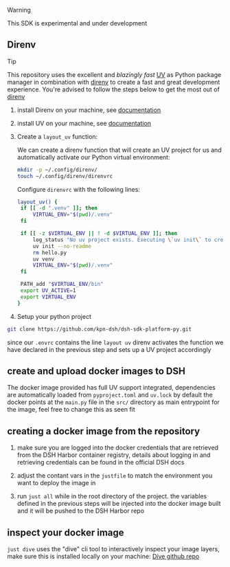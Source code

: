 > [!WARNING]
> This SDK is experimental and under development

## Direnv

> [!TIP]
> This repository uses the excellent and _blazingly fast_ [UV](https://github.com/astral-sh/uv) as Python package manager in combination with [direnv](https://github.com/direnv/direnv) to create a fast and great development experience. You're advised to follow the steps below to get the most out of [direnv](https://github.com/direnv/direnv)

1. install Direnv on your machine, see [documentation](https://direnv.net/)

2. install UV on your machine, see [documentation](https://github.com/astral-sh/uv)

3. Create a `layout_uv` function:

   We can create a direnv function that will create an UV project for us and automatically activate
   our Python virtual environment:

   ```bash
   mkdir -p ~/.config/direnv/
   touch ~/.config/direnv/direnvrc
   ```

   Configure `direnvrc` with the following lines:

   ```bash
   layout_uv() {
    if [[ -d ".venv" ]]; then
        VIRTUAL_ENV="$(pwd)/.venv"
    fi

    if [[ -z $VIRTUAL_ENV || ! -d $VIRTUAL_ENV ]]; then
        log_status "No uv project exists. Executing \`uv init\` to create one."
        uv init --no-readme
        rm hello.py
        uv venv
        VIRTUAL_ENV="$(pwd)/.venv"
    fi

    PATH_add "$VIRTUAL_ENV/bin"
    export UV_ACTIVE=1
    export VIRTUAL_ENV
   }
   ```

4. Setup your python project

```bash
git clone https://github.com/kpn-dsh/dsh-sdk-platform-py.git
```

since our `.envrc` contains the line `layout uv` direnv activates the function we have declared in
the previous step and sets up a UV project accordingly

## create and upload docker images to DSH

The docker image provided has full UV support integrated, dependencies are automatically loaded from `pyproject.toml` and `uv.lock`
by default the docker points at the `main.py` file in the `src/` directory as main entrypoint for the image, feel free to change this as seen fit

## creating a docker image from the repository

1. make sure you are logged into the docker credentials that are retrieved from the DSH Harbor container registry, details about logging in and retrieving credentials can be found in the official DSH docs

2. adjust the contant vars in the `justfile` to match the environment you want to deploy the image in

3. run `just all` while in the root directory of the project. the variables defined in the previous steps will be injected into the docker image built and it will be pushed to the DSH Harbor repo

## inspect your docker image

`just dive` uses the "dive" cli tool to interactively inspect your image layers, make sure this is installed locally on your machine: [Dive github repo](https://github.com/wagoodman/dive/blob/main/README.md)
